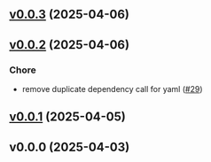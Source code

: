 
<a name="v0.0.3"></a>
## [v0.0.3](https://github.com/jreslock/terraform-provider-docs-local/compare/v0.0.2...v0.0.3) (2025-04-06)


<a name="v0.0.2"></a>
## [v0.0.2](https://github.com/jreslock/terraform-provider-docs-local/compare/v0.0.1...v0.0.2) (2025-04-06)

### Chore

* remove duplicate dependency call for yaml ([#29](https://github.com/jreslock/terraform-provider-docs-local/issues/29))


<a name="v0.0.1"></a>
## [v0.0.1](https://github.com/jreslock/terraform-provider-docs-local/compare/v0.0.0...v0.0.1) (2025-04-05)


<a name="v0.0.0"></a>
## v0.0.0 (2025-04-03)

